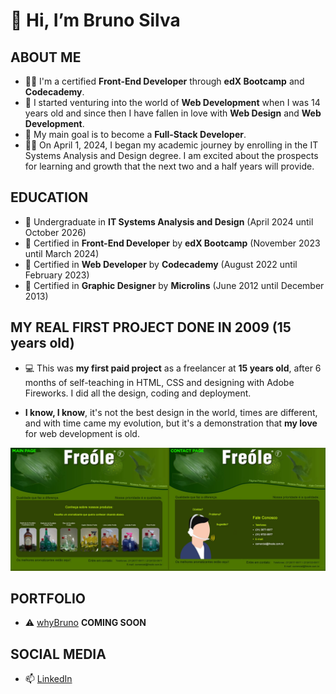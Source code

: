 # 👋 Hi, I’m Bruno Silva

## ABOUT ME

- 👨‍💻 I'm a certified **Front-End Developer** through **edX Bootcamp** and **Codecademy**.
- 👦 I started venturing into the world of **Web Development** when I was 14 years old and since then I have fallen in love with **Web Design** and **Web Development**.
- 🎯 My main goal is to become a **Full-Stack Developer**.
- 👨‍🎓 On April 1, 2024, I began my academic journey by enrolling in the IT Systems Analysis and Design degree. I am excited about the prospects for learning and growth that the next two and a half years will provide.

## EDUCATION

- 🐓 Undergraduate in **IT Systems Analysis and Design** (April 2024 until October 2026)
- 🐥 Certified in **Front-End Developer** by **edX Bootcamp** (November 2023 until March 2024)
- 🐤 Certified in **Web Developer** by **Codecademy** (August 2022 until February 2023)
- 🐣 Certified in **Graphic Designer** by **Microlins** (June 2012 until December 2013)

## MY REAL FIRST PROJECT DONE IN 2009 (15 years old)

- 💻 This was **my first paid project** as a freelancer at **15 years old**, after 6 months of self-teaching in HTML, CSS and designing with Adobe Fireworks. I did all the design, coding and deployment.

- **I know, I know**, it's not the best design in the world, times are different, and with time came my evolution, but it's a demonstration that **my love** for web development is old.

![myFirstProjectAt15YearsOld](https://github.com/whybruno/whybruno/blob/main/freole-page.png?raw=true)

## PORTFOLIO

- ⚠️ [whyBruno](https://whybruno.dev) **COMING SOON**

## SOCIAL MEDIA

- 📫 [LinkedIn](https://www.linkedin.com/in/whybruno)
